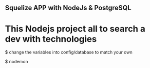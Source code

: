 ## Squelize APP with NodeJs & PostgreSQL

# This Nodejs project all to search a dev with technologies

$ change the variables into config/database to match your own

$ nodemon